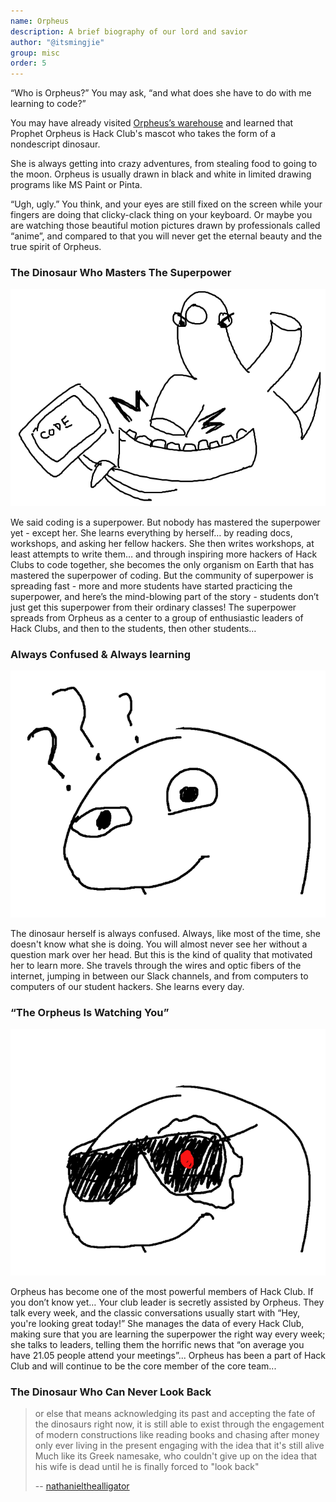 ```yaml
---
name: Orpheus
description: A brief biography of our lord and savior
author: "@itsmingjie"
group: misc
order: 5
---
```


“Who is Orpheus?” You may ask, “and what does she have to do with me learning to code?”

You may have already visited [Orpheus’s warehouse](https://github.com/hackclub/dinosaurs) and learned that Prophet Orpheus is Hack Club's mascot who takes the form of a nondescript dinosaur.

She is always getting into crazy adventures, from stealing food to going to the moon. Orpheus is usually drawn in black and white in limited drawing programs like MS Paint or Pinta.

“Ugh, ugly.” You think, and your eyes are still fixed on the screen while your fingers are doing that clicky-clack thing on your keyboard. Or maybe you are watching those beautiful motion pictures drawn by professionals called “anime”, and compared to that you will never get the eternal beauty and the true spirit of Orpheus.

### The Dinosaur Who Masters The Superpower

![Coding Dinosaur](img/code_dinosaur.png)

We said coding is a superpower. But nobody has mastered the superpower yet - except her. She learns everything by herself… by reading docs, workshops, and asking her fellow hackers. She then writes workshops, at least attempts to write them… and through inspiring more hackers of Hack Clubs to code together, she becomes the only organism on Earth that has mastered the superpower of coding. But the community of superpower is spreading fast - more and more students have started practicing the superpower, and here’s the mind-blowing part of the story - students don’t just get this superpower from their ordinary classes! The superpower spreads from Orpheus as a center to a group of enthusiastic leaders of Hack Clubs, and then to the students, then other students…

### Always Confused & Always learning

![Confused Dinosaur](img/confused_dinosaur.png)

The dinosaur herself is always confused. Always, like most of the time, she doesn't know what she is doing. You will almost never see her without a question mark over her head. But this is the kind of quality that motivated her to learn more. She travels through the wires and optic fibers of the internet, jumping in between our Slack channels, and from computers to computers of our student hackers. She learns every day.

### “The Orpheus Is Watching You”

![Dinosaur with cool sunglasses](img/dinosaur_coming_from_the_future_to_destroy_humanity.png)

Orpheus has become one of the most powerful members of Hack Club. If you don’t know yet… Your club leader is secretly assisted by Orpheus. They talk every week, and the classic conversations usually start with “Hey, you're looking great today!” She manages the data of every Hack Club, making sure that you are learning the superpower the right way every week; she talks to leaders, telling them the horrific news that “on average you have 21.05 people attend your meetings”... Orpheus has been a part of Hack Club and will continue to be the core member of the core team...

### The Dinosaur Who Can Never Look Back

> or else that means acknowledging its past and accepting the fate of the dinosaurs
> right now, it is still able to exist through the engagement of modern constructions
> like reading books and chasing after money
> only ever living in the present
> engaging with the idea that it's still alive
> Much like its Greek namesake, who couldn't give up on the idea that his wife is dead
> until he is finally forced to "look back"
>
> -- [nathanielthealligator](http://nathanielthealligator.tumblr.com/)
